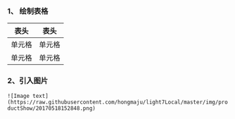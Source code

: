 ### 1、 绘制表格
| 表头   | 表头   |
|--------|--------|
| 单元格 | 单元格 |
| 单元格 | 单元格 |
### 2、引入图片
`![Image text](https://raw.githubusercontent.com/hongmaju/light7Local/master/img/productShow/20170518152848.png)`